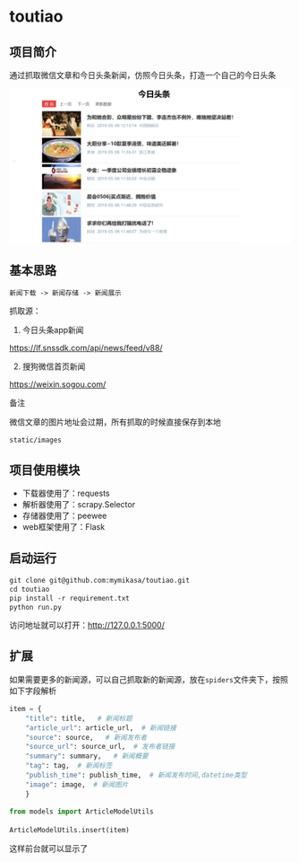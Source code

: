
# toutiao

## 项目简介

通过抓取微信文章和今日头条新闻，仿照今日头条，打造一个自己的今日头条

![](images/toutiao.PNG)


## 基本思路

```
新闻下载 -> 新闻存储 -> 新闻展示
```

抓取源：

1. 今日头条app新闻

https://lf.snssdk.com/api/news/feed/v88/

2. 搜狗微信首页新闻

https://weixin.sogou.com/

备注

微信文章的图片地址会过期，所有抓取的时候直接保存到本地

```
static/images
```

## 项目使用模块

- 下载器使用了：requests
- 解析器使用了：scrapy.Selector
- 存储器使用了：peewee
- web框架使用了：Flask

## 启动运行
```
git clone git@github.com:mymikasa/toutiao.git
cd toutiao
pip install -r requirement.txt
python run.py

```
访问地址就可以打开：http://127.0.0.1:5000/


## 扩展
如果需要更多的新闻源，可以自己抓取新的新闻源，放在`spiders`文件夹下，按照如下字段解析

```python
item = {
    "title": title,   # 新闻标题
    "article_url": article_url,  # 新闻链接
    "source": source,   # 新闻发布者
    "source_url": source_url,  # 发布者链接
    "summary": summary,   # 新闻概要
    "tag": tag,  # 新闻标签
    "publish_time": publish_time,  # 新闻发布时间,datetime类型
    "image": image,  # 新闻图片
    }

```


```python
from models import ArticleModelUtils

ArticleModelUtils.insert(item)
```

这样前台就可以显示了



